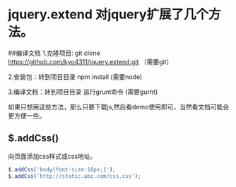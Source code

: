 # jquery.extend 对jquery扩展了几个方法。

##编译文档
1.克隆项目: git clone https://github.com/kyo4311/jquery.extend.git （需要git）

2.安装包：转到项目目录 npm install (需要node)

3.编译文档：转到项目目录 运行grunt命令 (需要gurnt)

如果只想用这些方法，那么只要下载js,然后看demo使用即可，当然看文档可能会更方便一些。

## $.addCss()
向页面添加css样式或css地址。
```js
$.addCss('body{font-size:16px;}');
$.addCss('http://static.abc.com/css.css');
```
